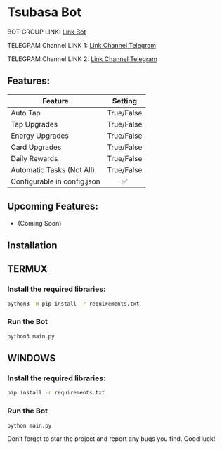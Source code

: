 # Tsubasa Bot

BOT GROUP LINK: [Link Bot](https://t.me/TsubasaRivalsBot/start?startapp=inviter_id-53739883144)

TELEGRAM Channel LINK 1: [Link Channel Telegram](https://t.me/UxScript)

TELEGRAM Channel LINK 2: [Link Channel Telegram](https://t.me/ISB_Dev)

## Features:
| Feature                    | Setting |
|----------------------------|:---------:|
| Auto Tap                   |    True/False     |
| Tap Upgrades               |    True/False     |
| Energy Upgrades            |    True/False     |
| Card Upgrades              |    True/False     |
| Daily Rewards              |    True/False     |
| Automatic Tasks (Not All)  |    True/False     |
| Configurable in config.json|    ✅     |

## Upcoming Features:
- (Coming Soon)

## Installation

## TERMUX
### Install the required libraries:
```bash
python3 -m pip install -r requirements.txt
```
### Run the Bot   
```bash
python3 main.py
```

## WINDOWS
### Install the required libraries:
```bash
pip install -r requirements.txt
```
### Run the Bot   
```bash
python main.py
```

Don’t forget to star the project and report any bugs you find. Good luck!
